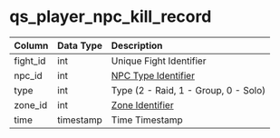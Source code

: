 # qs_player_npc_kill_record

| Column | Data Type | Description |
| :--- | :--- | :--- |
| fight_id | int | Unique Fight Identifier |
| npc_id | int | [NPC Type Identifier](../../schema/npcs/npc_types.md) |
| type | int | Type (2 - Raid, 1 - Group, 0 - Solo) |
| zone_id | int | [Zone Identifier](../../../../categories/zones/zone-list) |
| time | timestamp | Time Timestamp |


